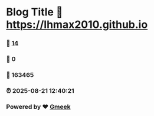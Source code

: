 # Blog Title :link: https://lhmax2010.github.io 
### :page_facing_up: [14](https://lhmax2010.github.io/tag.html) 
### :speech_balloon: 0 
### :hibiscus: 163465 
### :alarm_clock: 2025-08-21 12:40:21 
### Powered by :heart: [Gmeek](https://github.com/Meekdai/Gmeek)
